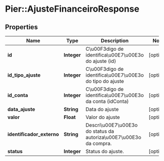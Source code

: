 # Pier::AjusteFinanceiroResponse

## Properties
Name | Type | Description | Notes
------------ | ------------- | ------------- | -------------
**id** | **Integer** | C\u00F3digo de identifica\u00E7\u00E3o do ajuste (id) | [optional] 
**id_tipo_ajuste** | **Integer** | C\u00F3digo de identifica\u00E7\u00E3o do tipo do ajuste | [optional] 
**id_conta** | **Integer** | C\u00F3digo de identifica\u00E7\u00E3o da conta (idConta) | [optional] 
**data_ajuste** | **String** | Data do ajuste | [optional] 
**valor** | **Float** | Valor do ajuste | [optional] 
**identificador_externo** | **String** | Descri\u00E7\u00E3o do status da autoriza\u00E7\u00E3o da compra. | [optional] 
**status** | **Integer** | Status do ajuste. | [optional] 


